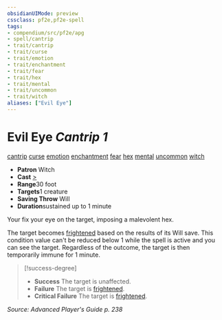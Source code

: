 ```yaml
---
obsidianUIMode: preview
cssclass: pf2e,pf2e-spell
tags:
- compendium/src/pf2e/apg
- spell/cantrip
- trait/cantrip
- trait/curse
- trait/emotion
- trait/enchantment
- trait/fear
- trait/hex
- trait/mental
- trait/uncommon
- trait/witch
aliases: ["Evil Eye"]
---
```

# Evil Eye *Cantrip 1*   
[cantrip](../../Rules/traits/cantrip.md)  [curse](../../Rules/traits/curse.md)  [emotion](../../Rules/traits/emotion.md)  [enchantment](../../Rules/traits/enchantment.md)  [fear](../../Rules/traits/fear.md)  [hex](../../Rules/traits/hex-apg.md)  [mental](../../Rules/traits/mental.md)  [uncommon](../../Rules/traits/uncommon.md)  [witch](../../Rules/traits/witch-apg.md)  

- **Patron** Witch
- **Cast** [>](../../Rules/core-rulebook/chapter-9-playing-the-game.md#Actions "Single Action") 
- **Range**30 foot
- **Targets**1 creature
- **Saving Throw** Will
- **Duration**sustained up to 1 minute

Your fix your eye on the target, imposing a malevolent hex.

The target becomes [frightened](../../Rules/conditions.md#Frightened) based on the results of its Will save. This condition value can't be reduced below 1 while the spell is active and you can see the target. Regardless of the outcome, the target is then temporarily immune for 1 minute.

> [!success-degree] 
> - **Success** The target is unaffected.
> - **Failure** The target is [frightened](../../Rules/conditions.md#Frightened).
> - **Critical Failure** The target is [frightened](../../Rules/conditions.md#Frightened).

*Source: Advanced Player's Guide p. 238*